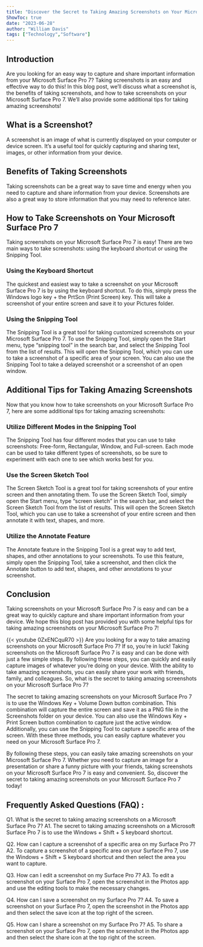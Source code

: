 ```yaml
---
title: "Discover the Secret to Taking Amazing Screenshots on Your Microsoft Surface Pro 7!"
ShowToc: true 
date: "2023-06-28"
author: "William Davis" 
tags: ["Technology","Software"]
---
```

## Introduction

Are you looking for an easy way to capture and share important information from your Microsoft Surface Pro 7? Taking screenshots is an easy and effective way to do this! In this blog post, we’ll discuss what a screenshot is, the benefits of taking screenshots, and how to take screenshots on your Microsoft Surface Pro 7. We’ll also provide some additional tips for taking amazing screenshots! 

## What is a Screenshot?

A screenshot is an image of what is currently displayed on your computer or device screen. It’s a useful tool for quickly capturing and sharing text, images, or other information from your device. 

## Benefits of Taking Screenshots

Taking screenshots can be a great way to save time and energy when you need to capture and share information from your device. Screenshots are also a great way to store information that you may need to reference later. 

## How to Take Screenshots on Your Microsoft Surface Pro 7

Taking screenshots on your Microsoft Surface Pro 7 is easy! There are two main ways to take screenshots: using the keyboard shortcut or using the Snipping Tool. 

### Using the Keyboard Shortcut

The quickest and easiest way to take a screenshot on your Microsoft Surface Pro 7 is by using the keyboard shortcut. To do this, simply press the Windows logo key + the PrtScn (Print Screen) key. This will take a screenshot of your entire screen and save it to your Pictures folder. 

### Using the Snipping Tool

The Snipping Tool is a great tool for taking customized screenshots on your Microsoft Surface Pro 7. To use the Snipping Tool, simply open the Start menu, type “snipping tool” in the search bar, and select the Snipping Tool from the list of results. This will open the Snipping Tool, which you can use to take a screenshot of a specific area of your screen. You can also use the Snipping Tool to take a delayed screenshot or a screenshot of an open window. 

## Additional Tips for Taking Amazing Screenshots

Now that you know how to take screenshots on your Microsoft Surface Pro 7, here are some additional tips for taking amazing screenshots: 

### Utilize Different Modes in the Snipping Tool

The Snipping Tool has four different modes that you can use to take screenshots: Free-form, Rectangular, Window, and Full-screen. Each mode can be used to take different types of screenshots, so be sure to experiment with each one to see which works best for you. 

### Use the Screen Sketch Tool

The Screen Sketch Tool is a great tool for taking screenshots of your entire screen and then annotating them. To use the Screen Sketch Tool, simply open the Start menu, type “screen sketch” in the search bar, and select the Screen Sketch Tool from the list of results. This will open the Screen Sketch Tool, which you can use to take a screenshot of your entire screen and then annotate it with text, shapes, and more. 

### Utilize the Annotate Feature

The Annotate feature in the Snipping Tool is a great way to add text, shapes, and other annotations to your screenshots. To use this feature, simply open the Snipping Tool, take a screenshot, and then click the Annotate button to add text, shapes, and other annotations to your screenshot. 

## Conclusion

Taking screenshots on your Microsoft Surface Pro 7 is easy and can be a great way to quickly capture and share important information from your device. We hope this blog post has provided you with some helpful tips for taking amazing screenshots on your Microsoft Surface Pro 7!

{{< youtube 0ZxENCquR70 >}} 
Are you looking for a way to take amazing screenshots on your Microsoft Surface Pro 7? If so, you’re in luck! Taking screenshots on the Microsoft Surface Pro 7 is easy and can be done with just a few simple steps. By following these steps, you can quickly and easily capture images of whatever you’re doing on your device. With the ability to take amazing screenshots, you can easily share your work with friends, family, and colleagues. So, what is the secret to taking amazing screenshots on your Microsoft Surface Pro 7? 

The secret to taking amazing screenshots on your Microsoft Surface Pro 7 is to use the Windows Key + Volume Down button combination. This combination will capture the entire screen and save it as a PNG file in the Screenshots folder on your device. You can also use the Windows Key + Print Screen button combination to capture just the active window. Additionally, you can use the Snipping Tool to capture a specific area of the screen. With these three methods, you can easily capture whatever you need on your Microsoft Surface Pro 7.

By following these steps, you can easily take amazing screenshots on your Microsoft Surface Pro 7. Whether you need to capture an image for a presentation or share a funny picture with your friends, taking screenshots on your Microsoft Surface Pro 7 is easy and convenient. So, discover the secret to taking amazing screenshots on your Microsoft Surface Pro 7 today!

## Frequently Asked Questions (FAQ) :
Q1. What is the secret to taking amazing screenshots on a Microsoft Surface Pro 7?
A1. The secret to taking amazing screenshots on a Microsoft Surface Pro 7 is to use the Windows + Shift + S keyboard shortcut.

Q2. How can I capture a screenshot of a specific area on my Surface Pro 7?
A2. To capture a screenshot of a specific area on your Surface Pro 7, use the Windows + Shift + S keyboard shortcut and then select the area you want to capture.

Q3. How can I edit a screenshot on my Surface Pro 7?
A3. To edit a screenshot on your Surface Pro 7, open the screenshot in the Photos app and use the editing tools to make the necessary changes.

Q4. How can I save a screenshot on my Surface Pro 7?
A4. To save a screenshot on your Surface Pro 7, open the screenshot in the Photos app and then select the save icon at the top right of the screen.

Q5. How can I share a screenshot on my Surface Pro 7?
A5. To share a screenshot on your Surface Pro 7, open the screenshot in the Photos app and then select the share icon at the top right of the screen.


